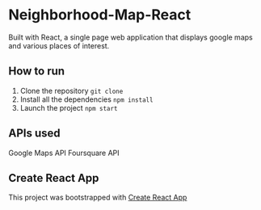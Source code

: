 # Neighborhood-Map-React
Built with React, a single page web application that displays google maps and various places of interest.

## How to run
1. Clone the repository `git clone`
2. Install all the dependencies `npm install`
3. Launch the project `npm start`

## APIs used
Google Maps API
Foursquare API

## Create React App
This project was bootstrapped with [Create React App](https://github.com/facebookincubator/create-react-app)
